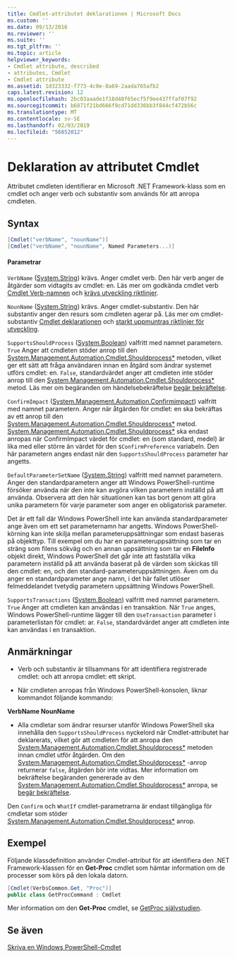```yaml
---
title: Cmdlet-attributet deklarationen | Microsoft Docs
ms.custom: ''
ms.date: 09/13/2016
ms.reviewer: ''
ms.suite: ''
ms.tgt_pltfrm: ''
ms.topic: article
helpviewer_keywords:
- Cmdlet attribute, described
- attributes, Cmdlet
- Cmdlet attribute
ms.assetid: 1d323332-f773-4c0e-8a69-2aada765afb2
caps.latest.revision: 12
ms.openlocfilehash: 2bc03aaade1f18d48f65ecf5f9ee437ffaf07f92
ms.sourcegitcommit: b6871f21bd666f9cd71dd336bb3f844cf472b56c
ms.translationtype: MT
ms.contentlocale: sv-SE
ms.lasthandoff: 02/03/2019
ms.locfileid: "56852012"
---
```

# <a name="cmdlet-attribute-declaration"></a>Deklaration av attributet Cmdlet

Attributet cmdleten identifierar en Microsoft .NET Framework-klass som en cmdlet och anger verb och substantiv som används för att anropa cmdleten.

## <a name="syntax"></a>Syntax

```csharp
[Cmdlet("verbName", "nounName")]
[Cmdlet("verbName", "nounName", Named Parameters...)]
```

#### <a name="parameters"></a>Parametrar

`VerbName` ([System.String](/dotnet/api/System.String)) krävs. Anger cmdlet verb. Den här verb anger de åtgärder som vidtagits av cmdlet: en. Läs mer om godkända cmdlet verb [Cmdlet Verb-namnen](./approved-verbs-for-windows-powershell-commands.md) och [krävs utveckling riktlinjer](./required-development-guidelines.md).

`NounName` ([System.String](/dotnet/api/System.String)) krävs. Anger cmdlet-substantiv. Den här substantiv anger den resurs som cmdleten agerar på. Läs mer om cmdlet-substantiv [Cmdlet deklarationen](./cmdlet-class-declaration.md) och [starkt uppmuntras riktlinjer för utveckling](./strongly-encouraged-development-guidelines.md).

`SupportsShouldProcess` ([System.Boolean](/dotnet/api/System.Boolean)) valfritt med namnet parametern. `True` Anger att cmdleten stöder anrop till den [System.Management.Automation.Cmdlet.Shouldprocess*](/dotnet/api/System.Management.Automation.Cmdlet.ShouldProcess) metoden, vilket ger ett sätt att fråga användaren innan en åtgärd som ändrar systemet utförs cmdlet: en. `False`, standardvärdet anger att cmdleten inte stöder anrop till den [System.Management.Automation.Cmdlet.Shouldprocess*](/dotnet/api/System.Management.Automation.Cmdlet.ShouldProcess) metod. Läs mer om begäranden om händelsebekräftelse [begär bekräftelse](./requesting-confirmation-from-cmdlets.md).

`ConfirmImpact` ([System.Management.Automation.Confirmimpact](/dotnet/api/System.Management.Automation.ConfirmImpact)) valfritt med namnet parametern. Anger när åtgärden för cmdlet: en ska bekräftas av ett anrop till den [System.Management.Automation.Cmdlet.Shouldprocess*](/dotnet/api/System.Management.Automation.Cmdlet.ShouldProcess) metod. [System.Management.Automation.Cmdlet.Shouldprocess*](/dotnet/api/System.Management.Automation.Cmdlet.ShouldProcess) ska endast anropas när ConfirmImpact värdet för cmdlet: en (som standard, medel) är lika med eller större än värdet för den `$ConfirmPreference` variabeln. Den här parametern anges endast när den `SupportsShouldProcess` parameter har angetts.

`DefaultParameterSetName` ([System.String](/dotnet/api/System.String)) valfritt med namnet parametern. Anger den standardparametern anger att Windows PowerShell-runtime försöker använda när den inte kan avgöra vilken parametern inställd på att använda. Observera att den här situationen kan tas bort genom att göra unika parametern för varje parameter som anger en obligatorisk parameter.

Det är ett fall där Windows PowerShell inte kan använda standardparameter ange även om ett set parameternamn har angetts. Windows PowerShell-körning kan inte skilja mellan parameteruppsättningar som endast baseras på objekttyp. Till exempel om du har en parameteruppsättning som tar en sträng som filens sökväg och en annan uppsättning som tar en **FileInfo** objekt direkt, Windows PowerShell det går inte att fastställa vilka parametern inställd på att använda baserat på de värden som skickas till den cmdlet: en, och den standard-parameteruppsättningen. Även om du anger en standardparameter ange namn, i det här fallet utlöser felmeddelandet tvetydig parametern uppsättning Windows PowerShell.

`SupportsTransactions` ([System.Boolean](/dotnet/api/System.Boolean)) valfritt med namnet parametern. `True` Anger att cmdleten kan användas i en transaktion. När `True` anges, Windows PowerShell-runtime lägger till den `UseTransaction` parameter i parameterlistan för cmdlet: ar. `False`, standardvärdet anger att cmdleten inte kan användas i en transaktion.

## <a name="remarks"></a>Anmärkningar

- Verb och substantiv är tillsammans för att identifiera registrerade cmdlet: och att anropa cmdlet: ett skript.

- När cmdleten anropas från Windows PowerShell-konsolen, liknar kommandot följande kommando:

**VerbName NounName**

- Alla cmdletar som ändrar resurser utanför Windows PowerShell ska innehålla den `SupportsShouldProcess` nyckelord när Cmdlet-attributet har deklarerats, vilket gör att cmdleten för att anropa den [System.Management.Automation.Cmdlet.Shouldprocess*](/dotnet/api/System.Management.Automation.Cmdlet.ShouldProcess) metoden innan cmdlet utför åtgärden. Om den [System.Management.Automation.Cmdlet.Shouldprocess*](/dotnet/api/System.Management.Automation.Cmdlet.ShouldProcess) -anrop returnerar `false`, åtgärden bör inte vidtas. Mer information om bekräftelse begäranden genererade av den [System.Management.Automation.Cmdlet.Shouldprocess*](/dotnet/api/System.Management.Automation.Cmdlet.ShouldProcess) anropa, se [begär bekräftelse](./requesting-confirmation-from-cmdlets.md).

Den `Confirm` och `WhatIf` cmdlet-parametrarna är endast tillgängliga för cmdletar som stöder [System.Management.Automation.Cmdlet.Shouldprocess*](/dotnet/api/System.Management.Automation.Cmdlet.ShouldProcess) anrop.

## <a name="example"></a>Exempel

Följande klassdefinition använder Cmdlet-attribut för att identifiera den .NET Framework-klassen för en **Get-Proc** cmdlet som hämtar information om de processer som körs på den lokala datorn.

```csharp
[Cmdlet(VerbsCommon.Get, "Proc")]
public class GetProcCommand : Cmdlet
```

Mer information om den **Get-Proc** cmdlet, se [GetProc självstudien](./getproc-tutorial.md).

## <a name="see-also"></a>Se även

[Skriva en Windows PowerShell-Cmdlet](./writing-a-windows-powershell-cmdlet.md)
